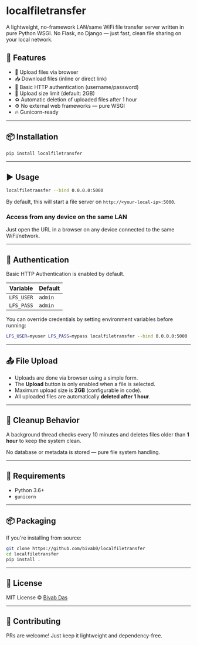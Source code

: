 # localfiletransfer

A lightweight, no-framework LAN/same WiFi file transfer server written in pure Python WSGI. No Flask, no Django — just fast, clean file sharing on your local network.

## 🔧 Features

- 📁 Upload files via browser
- 📥 Download files (inline or direct link)
- 🔐 Basic HTTP authentication (username/password)
- 🚫 Upload size limit (default: 2GB)
- ♻️ Automatic deletion of uploaded files after 1 hour
- ⚙️ No external web frameworks — pure WSGI
- 🔥 Gunicorn-ready

---

## 📦 Installation

```bash
pip install localfiletransfer
````

---

## ▶️ Usage

```bash
localfiletransfer --bind 0.0.0.0:5000
```

By default, this will start a file server on `http://<your-local-ip>:5000`.

### Access from any device on the same LAN

Just open the URL in a browser on any device connected to the same WiFi/network.

---

## 🔐 Authentication

Basic HTTP Authentication is enabled by default.

| Variable   | Default |
| ---------- | ------- |
| `LFS_USER` | `admin` |
| `LFS_PASS` | `admin` |

You can override credentials by setting environment variables before running:

```bash
LFS_USER=myuser LFS_PASS=mypass localfiletransfer --bind 0.0.0.0:5000
```

---

## 📤 File Upload

* Uploads are done via browser using a simple form.
* The **Upload** button is only enabled when a file is selected.
* Maximum upload size is **2GB** (configurable in code).
* All uploaded files are automatically **deleted after 1 hour**.

---

## 🧹 Cleanup Behavior

A background thread checks every 10 minutes and deletes files older than **1 hour** to keep the system clean.

No database or metadata is stored — pure file system handling.

---

## 🐍 Requirements

* Python 3.6+
* `gunicorn`

---

## 📦 Packaging

If you're installing from source:

```bash
git clone https://github.com/bivab0/localfiletransfer
cd localfiletransfer
pip install .
```

---

## 📄 License

MIT License © [Bivab Das](https://github.com/bivab0)

---

## 🤝 Contributing

PRs are welcome! Just keep it lightweight and dependency-free.